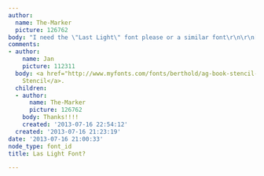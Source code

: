 ```yaml
---
author:
  name: The-Marker
  picture: 126762
body: "I need the \"Last Light\" font please or a similar font\r\n\r\n[img:sites/default/files/old-images/Metro-Last-Light-Wallpaper-Logo_3938.jpg]"
comments:
- author:
    name: Jan
    picture: 112311
  body: <a href="http://www.myfonts.com/fonts/berthold/ag-book-stencil-be/">AG Book
    Stencil</a>.
  children:
  - author:
      name: The-Marker
      picture: 126762
    body: Thanks!!!!
    created: '2013-07-16 22:54:12'
  created: '2013-07-16 21:23:19'
date: '2013-07-16 21:00:33'
node_type: font_id
title: Las Light Font?

---
```

